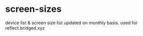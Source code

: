 # screen-sizes
device list &amp; screen size list updated on monthly basis. used for reflect.bridged.xyz
